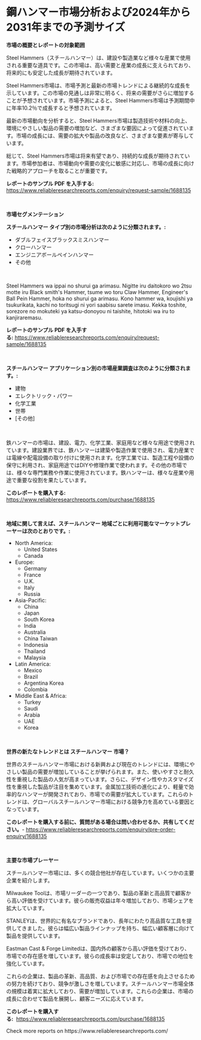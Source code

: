 <p><h1>鋼ハンマー市場分析および2024年から2031年までの予測サイズ</h1></p><p><strong>市場の概要とレポートの対象範囲</strong></p>
<p><p>Steel Hammers（スチールハンマー）は、建設や製造業など様々な産業で使用される重要な道具です。この市場は、高い需要と産業の成長に支えられており、将来的にも安定した成長が期待されています。</p><p>Steel Hammers市場は、市場予測と最新の市場トレンドによる継続的な成長を示しています。この市場の見通しは非常に明るく、将来の需要がさらに増加することが予想されています。市場予測によると、Steel Hammers市場は予測期間中に年率10.2％で成長すると予想されています。</p><p>最新の市場動向を分析すると、Steel Hammers市場は製造技術や材料の向上、環境にやさしい製品の需要の増加など、さまざまな要因によって促進されています。市場の成長には、需要の拡大や製品の改良など、さまざまな要素が寄与しています。</p><p>総じて、Steel Hammers市場は将来有望であり、持続的な成長が期待されています。市場参加者は、市場動向や需要の変化に敏感に対応し、市場の成長に向けた戦略的アプローチを取ることが重要です。</p></p>
<p><strong>レポートのサンプル PDF を入手する:</strong> <a href="https://www.reliableresearchreports.com/enquiry/request-sample/1688135">https://www.reliableresearchreports.com/enquiry/request-sample/1688135</a></p>
<p>&nbsp;</p>
<p><strong>市場セグメンテーション</strong></p>
<p><strong>スチールハンマー タイプ別の市場分析は次のように分類されます。:</strong></p>
<p><ul><li>ダブルフェイスブラックスミスハンマー</li><li>クローハンマー</li><li>エンジニアボールペインハンマー</li><li>その他</li></ul></p>
<p>&nbsp;</p>
<p><p>Steel Hammers wa ippai no shurui ga arimasu. Nigitte iru daitokoro wo 2tsu motte iru Black smith's Hammer, tsume wo toru Claw Hammer, Engineer's Ball Pein Hammer, hoka no shurui ga arimasu. Kono hammer wa, koujishi ya tsukurikata, kachi no toritsugi ni yori saabisu sarete imasu. Kekka toshite, sorezore no mokuteki ya katsu-donoyou ni taishite, hitotoki wa iru to kanjiraremasu.</p></p>
<p><strong>レポートのサンプル PDF を入手する:</strong>&nbsp;<a href="https://www.reliableresearchreports.com/enquiry/request-sample/1688135">https://www.reliableresearchreports.com/enquiry/request-sample/1688135</a></p>
<p>&nbsp;</p>
<p><strong> スチールハンマー アプリケーション別の市場産業調査は次のように分類されます。:</strong></p>
<p><ul><li>建物</li><li>エレクトリック・パワー</li><li>化学工業</li><li>世帯</li><li>[その他]</li></ul></p>
<p>&nbsp;</p>
<p><p>鉄ハンマーの市場は、建設、電力、化学工業、家庭用など様々な用途で使用されています。建設業界では、鉄ハンマーは建築や製造作業で使用され、電力産業では電線や配電設備の取り付けに使用されます。化学工業では、製造工程や設備の保守に利用され、家庭用途ではDIYや修理作業で使われます。その他の市場では、様々な専門業務や作業に使用されています。鉄ハンマーは、様々な産業や用途で重要な役割を果たしています。</p></p>
<p><strong>このレポートを購入する:</strong>&nbsp; <a href="https://www.reliableresearchreports.com/purchase/1688135">https://www.reliableresearchreports.com/purchase/1688135</a></p>
<p>&nbsp;</p>
<p><strong>地域に関して言えば、スチールハンマー 地域ごとに利用可能なマーケットプレーヤーは次のとおりです。:</strong></p>
<p><ul>
    <li>
        North America:
        <ul>
            <li>United States</li>
            <li>Canada</li>
        </ul>
    </li>
    <li>
        Europe:
        <ul>
            <li>Germany</li>
            <li>France</li>
            <li>U.K.</li>
            <li>Italy</li>
            <li>Russia</li>
        </ul>
    </li>
    <li>
        Asia-Pacific:
        <ul>
            <li>China</li>
            <li>Japan</li>
            <li>South Korea</li>
            <li>India</li>
            <li>Australia</li>
            <li>China Taiwan</li>
            <li>Indonesia</li>
            <li>Thailand</li>
            <li>Malaysia</li>
        </ul>
    </li>
    <li>
        Latin America:
        <ul>
            <li>Mexico</li>
            <li>Brazil</li>
            <li>Argentina Korea</li>
            <li>Colombia</li>
        </ul>
    </li>
    <li>
        Middle East & Africa:
        <ul>
            <li>Turkey</li>
            <li>Saudi</li>
            <li>Arabia</li>
            <li>UAE</li>
            <li>Korea</li>
        </ul>
    </li>
    </ul></p>
<p>&nbsp;</p>
<p><strong>世界の新たなトレンドとは スチールハンマー 市場？</strong></p>
<p><p>世界のスチールハンマー市場における新興および現在のトレンドには、環境にやさしい製品の需要が増加していることが挙げられます。また、使いやすさと耐久性を重視した製品の人気が高まっています。さらに、デザイン性やカスタマイズ性を重視した製品が注目を集めています。金属加工技術の進化により、軽量で効率的なハンマーが開発されており、市場での需要が拡大しています。これらのトレンドは、グローバルスチールハンマー市場における競争力を高めている要因となっています。</p></p>
<p><strong>このレポートを購入する前に、質問がある場合は問い合わせるか、共有してください。</strong>- <a href="https://www.reliableresearchreports.com/enquiry/pre-order-enquiry/1688135">https://www.reliableresearchreports.com/enquiry/pre-order-enquiry/1688135</a></p>
<p>&nbsp;</p>
<p><strong>主要な市場プレーヤー</strong></p>
<p><p>スチールハンマー市場には、多くの競合他社が存在しています。いくつかの主要企業を紹介します。</p><p>Milwaukee Toolは、市場リーダーの一つであり、製品の革新と高品質で顧客から高い評価を受けています。彼らの販売収益は年々増加しており、市場シェアを拡大しています。</p><p>STANLEYは、世界的に有名なブランドであり、長年にわたり高品質な工具を提供してきました。彼らは幅広い製品ラインナップを持ち、幅広い顧客層に向けて製品を提供しています。</p><p>Eastman Cast & Forge Limitedは、国内外の顧客から高い評価を受けており、市場での存在感を増しています。彼らの成長率は安定しており、市場での地位を強化しています。</p><p>これらの企業は、製品の革新、高品質、および市場での存在感を向上させるための努力を続けており、競争が激しさを増しています。スチールハンマー市場全体の規模は着実に拡大しており、需要が増加しています。これらの企業は、市場の成長に合わせて製品を展開し、顧客ニーズに応えています。</p></p>
<p><strong>このレポートを購入する:</strong>&nbsp;&nbsp;<a href="https://www.reliableresearchreports.com/purchase/1688135">https://www.reliableresearchreports.com/purchase/1688135</a></p>
<p>Check more reports on https://www.reliableresearchreports.com/</p>